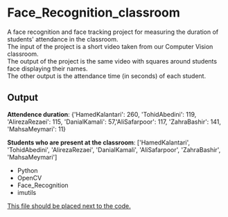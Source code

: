 # Face_Recognition_classroom

A face recognition and face tracking project for measuring the duration of students' attendance in the classroom.    
The input of the project is a short video taken from our Computer Vision classroom.  
The output of the project is the same video with squares around students face displaying their names.    
The other output is the attendance time (in seconds) of each student. 
  
  
## Output  
**Attendence duration**: {'HamedKalantari': 260, 'TohidAbedini': 119, 'AlirezaRezaei': 115, 'DanialKamali': 57,'AliSafarpoor': 117, 'ZahraBashir': 141, 'MahsaMeymari': 11}  
  
**Students who are present at the classroom**:
['HamedKalantari', 'TohidAbedini', 'AlirezaRezaei', 'DanialKamali', 'AliSafarpoor', 'ZahraBashir', 'MahsaMeymari']

- Python
- OpenCV
- Face_Recognition 
- imutils

  
[This file should be placed next to the code. ](https://drive.google.com/drive/folders/1PRmtOVVqvFcSQmvhwDMWaWm1C5oXhhKk?usp=sharing)  
